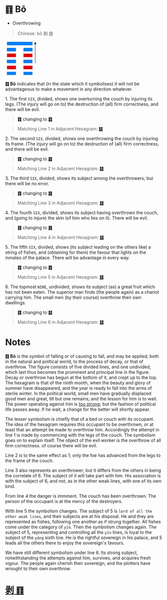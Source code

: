 # ䷖ Bō

* Overthrowing

> Chinese: bō 剥 ䷖

<a id="p-105"/>

<img src="shapes/23.10.jpg" width="101" alt="剥">

**䷖ Bō** indicates that (in the state which it symbolises) it will not be advantageous to make a movement in any direction whatever.

<a id="p-106"/>

1.<a id="23.1"/> The first `SIX`, divided, shows one overturning the couch by injuring its legs. (The injury will go on to) the destruction of (all) firm correctness, and there will be evil.

> **䷖** changing to [**䷚**](e9a290yi.md)

> Matching Line 1 in Adjacent Hexagram: [**䷗**](e5a48dfu.md#24.1)

2.<a id="23.2"/> The second `SIX`, divided, shows one overthrowing the couch by injuring its frame. (The injury will go on to) the destruction of (all) firm correctness, and there will be evil.

> **䷖** changing to [**䷃**](e89299meng.md)

> Matching Line 2 in Adjacent Hexagram: [**䷗**](e5a48dfu.md#24.2)

3.<a id="23.3"/> The third `SIX`, divided, shows its subject among the overthrowers; but there will be no error.

> **䷖** changing to [**䷳**](e889aegen.md)

> Matching Line 3 in Adjacent Hexagram: [**䷗**](e5a48dfu.md#24.3)

4.<a id="23.4"/> The fourth `SIX`, divided, shows its subject having overthrown the couch, and (going to injure) the skin (of him who lies on it). There will be evil.

> **䷖** changing to [**䷢**](e6998bjin.md)

> Matching Line 4 in Adjacent Hexagram: [**䷗**](e5a48dfu.md#24.4)

5.<a id="23.5"/> The fifth `SIX`, divided, shows (its subject leading on the others like) a string of fishes, and (obtaining for them) the favour that lights on the inmates of the palace. There will be advantage in every way.

> **䷖** changing to [**䷓**](e8a782guan.md)

> Matching Line 5 in Adjacent Hexagram: [**䷗**](e5a48dfu.md#24.5)

6.<a id="23.6"/> The topmost `NINE`, undivided, shows its subject (as) a great fruit which has not been eaten. The superior man finds (the people again) as a chariot carrying him. The small men (by their course) overthrow their own dwellings.

> **䷖** changing to [**䷁**](e59da4kun.md)

> Matching Line 6 in Adjacent Hexagram: [**䷗**](e5a48dfu.md#24.6)

# Notes

**䷖ Bō** is the symbol of falling or of causing to fall, and may be applied, both in the natural and political world, to the process of decay, or that of overthrow. The figure consists of five divided lines, and one undivided, which last thus becomes the prominent and principal line in the figure. Decay or overthrow has begun at the bottom of it, and crept up to the top. The hexagram is that of the ninth month, when the beauty and glory of summer have disappeared, and the year is ready to fall into the arms of sterile winter. In the political world, small men have gradually displaced good men and great, till but one remains; and the lesson for him is to wait. The power operating against him is [too strong](e5a48dfu.md#p-107); but the fashion of political life passes away. If he wait, a change for the better will shortly appear.

The lesser symbolism is chiefly that of a bed or couch with its occupant. The idea of the hexagram requires this occupant to be overthrown, or at least that an attempt be made to overthrow him. Accordingly the attempt in line 1 is made by commencing with the legs of the couch. The symbolism goes on to explain itself. The object of the evil worker is the overthrow of all firm correctness. of course there will be evil.

Line 2 is to the same effect as 1; only the foe has advanced from the legs to the frame of the couch.

Line 3 also represents an overthrower; but it differs from the others in being the correlate of 6. The subject of it will take part with him. His association is with the subject of 6, and not, as in the other weak lines, with one of its own kind.

From line 4 the danger is imminent. The couch has been overthrown. The person of the occupant is at the mercy of the destroyers.

With line 5 the symbolism changes. The subject of 5 is `lord of all the other weak lines`, and their subjects are at his disposal. He and they are represented as fishes, following one another as if strung together. All fishes come under the category of `yīn`. Then the symbolism changes again. The subject of 5, representing and controlling all the `yīn` lines, is loyal to the subject of the `yáng` sixth line. He is the rightful sovereign in his palace, and 5 leads all the others there to enjoy the sovereign's favours.

We have still different symbolism under line 6. Its strong subject, notwithstanding the attempts against him, survives, and acquires fresh vigour. The people again cherish their sovereign, and the plotters have wrought to their own overthrow.

# [剥 ䷖](e589a5bo_cn.md)
